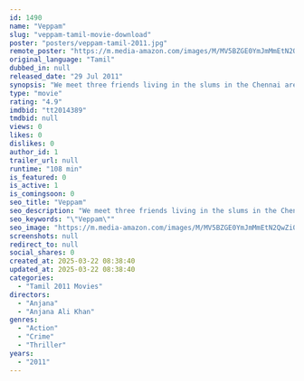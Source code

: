 ```yaml
---
id: 1490
name: "Veppam"
slug: "veppam-tamil-movie-download"
poster: "posters/veppam-tamil-2011.jpg"
remote_poster: "https://m.media-amazon.com/images/M/MV5BZGE0YmJmMmEtN2QwZi00Y2YwLWExYjgtNGVmMjEzMDA2ZTZmXkEyXkFqcGc@._V1_SX300.jpg"
original_language: "Tamil"
dubbed_in: null
released_date: "29 Jul 2011"
synopsis: "We meet three friends living in the slums in the Chennai area."
type: "movie"
rating: "4.9"
imdbid: "tt2014389"
tmdbid: null
views: 0
likes: 0
dislikes: 0
author_id: 1
trailer_url: null
runtime: "108 min"
is_featured: 0
is_active: 1
is_comingsoon: 0
seo_title: "Veppam"
seo_description: "We meet three friends living in the slums in the Chennai area."
seo_keywords: "\"Veppam\""
seo_image: "https://m.media-amazon.com/images/M/MV5BZGE0YmJmMmEtN2QwZi00Y2YwLWExYjgtNGVmMjEzMDA2ZTZmXkEyXkFqcGc@._V1_SX300.jpg"
screenshots: null
redirect_to: null
social_shares: 0
created_at: 2025-03-22 08:38:40
updated_at: 2025-03-22 08:38:40
categories:
  - "Tamil 2011 Movies"
directors:
  - "Anjana"
  - "Anjana Ali Khan"
genres:
  - "Action"
  - "Crime"
  - "Thriller"
years:
  - "2011"
---
```

